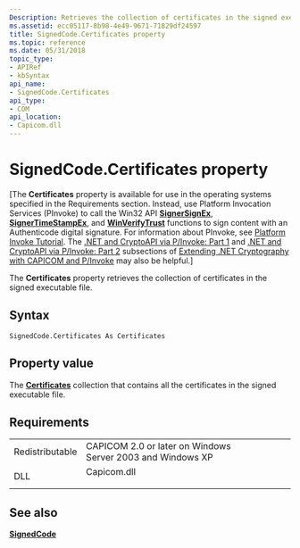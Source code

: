 ```yaml
---
Description: Retrieves the collection of certificates in the signed executable file.
ms.assetid: ecc05117-8b98-4e49-9671-71829df24597
title: SignedCode.Certificates property
ms.topic: reference
ms.date: 05/31/2018
topic_type: 
- APIRef
- kbSyntax
api_name: 
- SignedCode.Certificates
api_type: 
- COM
api_location: 
- Capicom.dll
---
```


# SignedCode.Certificates property

\[The **Certificates** property is available for use in the operating systems specified in the Requirements section. Instead, use Platform Invocation Services (PInvoke) to call the Win32 API [**SignerSignEx**](signersignex.md), [**SignerTimeStampEx**](signertimestampex.md), and [**WinVerifyTrust**](/windows/desktop/api/Wintrust/nf-wintrust-winverifytrust) functions to sign content with an Authenticode digital signature. For information about PInvoke, see [Platform Invoke Tutorial](https://msdn.microsoft.com/library/aa288468.aspx). The [.NET and CryptoAPI via P/Invoke: Part 1](https://msdn.microsoft.com/library/ms867087.aspx#netcryptoapi_topic5) and [.NET and CryptoAPI via P/Invoke: Part 2](https://msdn.microsoft.com/library/ms867087.aspx#netcryptoapi_topic6) subsections of [Extending .NET Cryptography with CAPICOM and P/Invoke](https://msdn.microsoft.com/library/ms867087.aspx) may also be helpful.\]

The **Certificates** property retrieves the collection of certificates in the signed executable file.

## Syntax


```VB
SignedCode.Certificates As Certificates
```



## Property value

The [**Certificates**](certificates.md) collection that contains all the certificates in the signed executable file.

## Requirements



|                            |                                                                                        |
|----------------------------|----------------------------------------------------------------------------------------|
| Redistributable<br/> | CAPICOM 2.0 or later on Windows Server 2003 and Windows XP<br/>                  |
| DLL<br/>             | <dl> <dt>Capicom.dll</dt> </dl> |



## See also

<dl> <dt>

[**SignedCode**](signedcode.md)
</dt> </dl>

 

 




